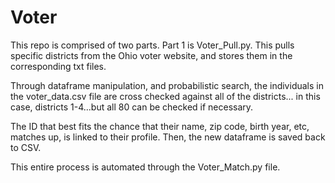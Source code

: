 # Voter
This repo is comprised of two parts.
Part 1 is Voter_Pull.py. This pulls specific districts from the Ohio voter website, and stores them
in the corresponding txt files.

Through dataframe manipulation, and probabilistic search, 
the individuals in the voter_data.csv file are cross checked against all of the districts...
in this case, districts 1-4...but all 80 can be checked if necessary.

The ID that best fits the chance that their name, zip code, birth year, etc, matches up, is linked to their profile. 
Then, the new dataframe is saved back to CSV.

This entire process is automated through the Voter_Match.py file.
